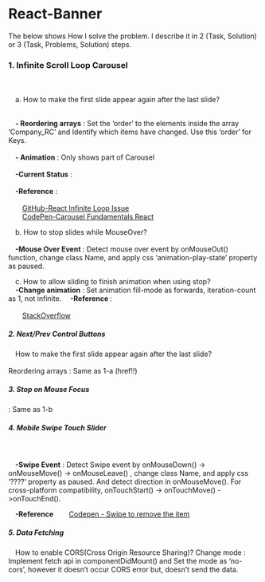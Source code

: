 # React-Banner
The below shows How I solve the problem. I describe it in 2 (Task, Solution) or 3 (Task, Problems, Solution) steps.


<h3>1. Infinite Scroll Loop Carousel</h3></br></br>
&emsp;a. How to make the first slide appear again after the last slide?</br></br>

&emsp;<strong>- Reordering arrays</strong> : Set the ‘order’ to the elements inside the array ‘Company_RC’ and Identify which items have changed. Use this ‘order’ for Keys.</br></br>
&emsp;<strong>- Animation</strong> : Only shows part of Carousel</br></br>
&emsp;<strong>-Current Status</strong>  : </br></br>
&emsp;<strong>-Reference</strong>  : </br></br>
&emsp;&emsp;<a target="_blank" href="https://github.com/express-labs/pure-react-carousel/issues/60">GitHub-React Infinite Loop Issue</a></br>
&emsp;&emsp;<a target="_blank" href="https://codepen.io/MattPeck/pen/pZbWjN?editors=0010">CodePen-Carousel Fundamentals React</a>

&emsp;b. How to stop slides while MouseOver?</br></br>
&emsp;<strong>-Mouse Over Event</strong> : Detect mouse over event by onMouseOut() function, change class Name, and apply css ‘animation-play-state’ property as paused. </br>

&emsp;c. How to allow sliding to finish animation when using stop?</br>
&emsp;<strong>-Change animation</strong> : Set animation fill-mode as forwards, iteration-count as 1, not infinite.
&emsp;<strong>-Reference </strong>  : </br></br>
&emsp;&emsp;<a target="_blank" href="https://stackoverflow.com/questions/25314215/how-to-allow-slidedown-and-slideup-to-finish-animation-when-using-stop">StackOverflow</a>

<h5>2. Next/Prev Control Buttons</h5>
&emsp;How to make the first slide appear again after the last slide?</br></br>
Reordering arrays : Same as 1-a (href!!)
<h5>3. Stop on Mouse Focus</h5> : Same as 1-b	
<h5>4. Mobile Swipe Touch Slider</h5> <br/><br/>
&emsp;<strong>-Swipe Event</strong> : Detect Swipe event by onMouseDown() -> onMouseMove() -> onMouseLeave() , change class Name, and apply css ‘????’ property as paused. And detect direction in onMouseMove(). For cross-platform compatibility, onTouchStart() -> onTouchMove() ->onTouchEnd().

		
&emsp;<strong>-Reference </strong>
&emsp;&emsp;<a target="_blank" href="https://codepen.io/swingthing/pen/ZBGBJb/">Codepen - Swipe to remove the item</a>

<h5>5. Data Fetching</h5>
&emsp;How to enable CORS(Cross Origin Resource Sharing)?
Change mode : Implement fetch api in componentDidMount() and Set the mode as ‘no-cors’, however it doesn’t occur CORS error but, doesn’t send the data.


